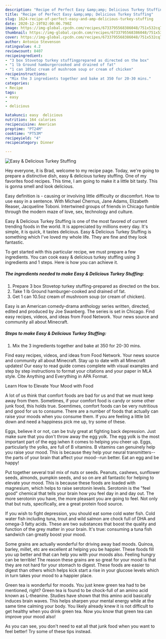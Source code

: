 ```yaml
---
description: "Recipe of Perfect Easy &amp;amp; Delicious Turkey Stuffing"
title: "Recipe of Perfect Easy &amp;amp; Delicious Turkey Stuffing"
slug: 1624-recipe-of-perfect-easy-and-amp-delicious-turkey-stuffing
date: 2020-12-19T02:00:06.790Z
image: https://img-global.cpcdn.com/recipes/6733795568386048/751x532cq70/easy-delicious-turkey-stuffing-recipe-main-photo.jpg
thumbnail: https://img-global.cpcdn.com/recipes/6733795568386048/751x532cq70/easy-delicious-turkey-stuffing-recipe-main-photo.jpg
cover: https://img-global.cpcdn.com/recipes/6733795568386048/751x532cq70/easy-delicious-turkey-stuffing-recipe-main-photo.jpg
author: Antonio Stevenson
ratingvalue: 4.2
reviewcount: 8407
recipeingredient:
- "3 box Stovetop turkey stuffingprepared as directed on the box"
- "1 lb Ground hamburgercooked and drained of fat"
- "1 can 105oz cream of mushroom soup or cream of chicken"
recipeinstructions:
- "Mix the 3 ingredients together and bake at 350 for 20-30 mins."
categories:
- Recipe
tags:
- easy
- 
- delicious

katakunci: easy  delicious 
nutrition: 164 calories
recipecuisine: American
preptime: "PT24M"
cooktime: "PT53M"
recipeyield: "4"
recipecategory: Dinner

---
```



![Easy &amp; Delicious Turkey Stuffing](https://img-global.cpcdn.com/recipes/6733795568386048/751x532cq70/easy-delicious-turkey-stuffing-recipe-main-photo.jpg)

Hey everyone, it is Brad, welcome to my recipe page. Today, we're going to prepare a distinctive dish, easy &amp; delicious turkey stuffing. One of my favorites food recipes. This time, I am going to make it a little bit tasty. This is gonna smell and look delicious.

Easy definition is - causing or involving little difficulty or discomfort. How to use easy in a sentence. With Michael Chernus, Jane Adams, Elizabeth Reaser, Jacqueline Toboni. Intertwined groups of friends in Chicago fumble through the modern maze of love, sex, technology and culture.

Easy &amp; Delicious Turkey Stuffing is one of the most favored of current trending foods in the world. It is appreciated by millions every day. It's simple, it is quick, it tastes delicious. Easy &amp; Delicious Turkey Stuffing is something which I've loved my whole life. They are fine and they look fantastic.


To get started with this particular recipe, we must prepare a few ingredients. You can cook easy &amp; delicious turkey stuffing using 3 ingredients and 1 steps. Here is how you can achieve it.

<!--inarticleads1-->

##### The ingredients needed to make Easy &amp; Delicious Turkey Stuffing:

1. Prepare 3 box Stovetop turkey stuffing-prepared as directed on the box.
1. Take 1 lb Ground hamburger-cooked and drained of fat.
1. Get 1 can 10.5oz cream of mushroom soup (or cream of chicken).


Easy is an American comedy-drama anthology series written, directed, edited and produced by Joe Swanberg. The series is set in Chicago. Find easy recipes, videos, and ideas from Food Network. Your news source and community all about Minecraft. 

<!--inarticleads2-->

##### Steps to make Easy &amp; Delicious Turkey Stuffing:

1. Mix the 3 ingredients together and bake at 350 for 20-30 mins.


Find easy recipes, videos, and ideas from Food Network. Your news source and community all about Minecraft. Stay up to date with all Minecraft updates! Our easy to read guide comes complete with visual examples and step by step instructions to format your citations and your paper in MLA style. Cite Anything and Everything in APA Format. 

Learn How to Elevate Your Mood with Food


A lot of us think that comfort foods are bad for us and that we must keep away from them. Sometimes, if your comfort food is candy or some other junk food, this holds true. Soemtimes, comfort foods can be very nutritious and good for us to consume. There are a number of foods that actually can raise your moods when you consume them. If you are feeling a little bit down and need a happiness pick me up, try some of these.

Eggs, believe it or not, can be truly great at fighting back depression. Just make sure that you don't throw away the egg yolk. The egg yolk is the most important part of the egg iwhen it comes to helping you cheer up. Eggs, particularly the yolks, are full of B vitamins. B vitamins can genuinely help you raise your mood. This is because they help your neural transmitters--the parts of your brain that affect your mood--run better. Eat an egg and be happy!

Put together several trail mix of nuts or seeds. Peanuts, cashews, sunflower seeds, almonds, pumpkin seeds, and so on are all fantastic for helping to elevate your mood. This is because these foods are loaded with magnesium, which helps to raise serotonin levels. Serotonin is the "feel good" chemical that tells your brain how you feel day in and day out. The more serotonin you have, the more pleasant you are going to feel. Not only that but nuts, specifically, are a great protein food source.

If you wish to fight depression, you should eat some cold water fish. Cold water fish including tuna, trout and wild salmon are chock full of DHA and omega-3 fatty acids. These are two substances that boost the quality and function of the grey matter in your brain. It's true: consuming a tuna fish sandwich can greatly boost your mood. 

Some grains are actually wonderful for driving away bad moods. Quinoa, barley, millet, etc are excellent at helping you be happier. These foods fill you up better and that can help you with your moods also. Feeling hungry can be terrible! The reason these grains are so great for your mood is that they are not hard for your stomach to digest. These foods are easier to digest than others which helps kick start a rise in your glucose levels which in turn takes your mood to a happier place.

Green tea is wonderful for moods. You just knew green tea had to be mentioned, right? Green tea is found to be chock-full of an amino acid known as L-theanine. Studies have shown that this amino acid basically induces brain waves. This helps sharpen your mental energy while at the same time calming your body. You likely already knew it is not difficult to get healthy when you drink green tea. Now you know that green tea can improve your mood also!

As you can see, you don't need to eat all that junk food when you want to feel better! Try  some  of  these  tips  instead.


